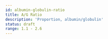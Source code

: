```yaml
---
id: albumin-globulin-ratio
title: A/G Ratio
description: 'Proportion, albumin/globulin'
status: draft
range: 1.1 - 2.6
---
```


